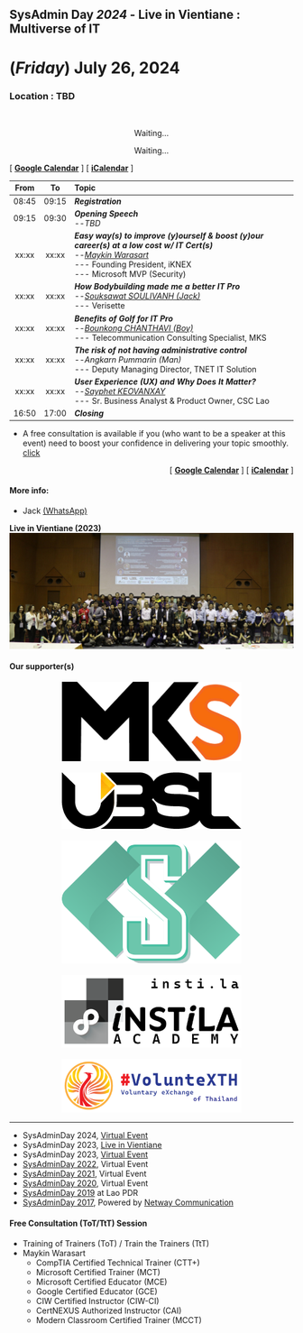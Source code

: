 ## SysAdmin Day ***2024*** - Live in Vientiane : Multiverse of IT 
# **(*Friday*) July 26, 2024**
### Location : TBD

<br>
<p align="center">
    <!-- <a href="../../Assets/SysAdminDay-2023-VTE-White.png"><img src="../../Assets/SysAdminDay-2023-VTE-Black.png" width="50%" title="SysAdmin Day 2023 - Live in Vientiane"></a> -->
    Waiting...
</p>
<p align="center">
    Waiting...
</p>

[ <a target="_blank" href="http://www.google.com/calendar/event?action=TEMPLATE&dates=20240726T020000Z%2F20240726T093000Z&ctz=Asia/Vientiane&text=SysAdmin%20Day%202023%20%3A%20Live%20in%20Vientiane&location=TBD&details=For%20details%2C%20link%20here%3A%20https%3A%2F%2FSysAdminDay.github.io%2F2023%2FVTE"><b>Google Calendar</b></a> ]
[ <a target="_blank" href="./SysAdminDay2024-VTE.ics"><b>iCalendar</b></a> ]

| From  |  To   |  Topic                                                                                                                                                                                                          |
|:-----:|:-----:|:----------------------------------------------------------------------------------------------------------------------------------------------------------------------------------------------------------------|
| 08:45 | 09:15 | *<b>Registration </b>*                                                                                                                                                                                          |
| 09:15 | 09:30 | *<b>Opening Speech</b>*<br>--*TBD*                                                                                                                                                                              |
| xx:xx | xx:xx | *<b>Easy way(s) to improve (y)ourself &amp; boost (y)our career(s) at a low cost w/ IT Cert(s)</b>*<br>--*[Maykin Warasart](https://mayk.in/)*<br>--- Founding President, iKNEX<br>--- Microsoft MVP (Security) |
| xx:xx | xx:xx | *<b>How Bodybuilding made me a better IT Pro</b>*<br>--*[Souksawat SOULIVANH (Jack)](https://www.linkedin.com/in/souksawat-soulivanh/)*<br> --- Verisette                                                       |
| xx:xx | xx:xx | *<b>Benefits of Golf for IT Pro</b>*<br>--*[Bounkong CHANTHAVI (Boy)](https://www.linkedin.com/in/bounkong-chanthavi/)*<br> --- Telecommunication Consulting Specialist, MKS                                    |
| xx:xx | xx:xx | *<b>The risk of not having administrative control</b>*<br>--*Angkarn Pummarin (Man)*<br> --- Deputy Managing Director, TNET IT Solution                                                                         |
| xx:xx | xx:xx | *<b>User Experience (UX) and Why Does It Matter?</b>*<br>--*[Sayphet KEOVANXAY](https://www.linkedin.com/in/sayphet-keovanxay-aa1649254/)*<br> --- Sr. Business Analyst & Product Owner, CSC Lao                                                                            |
| 16:50 | 17:00 | *<b>Closing</b>*                                                                                                                                                                                                |

* A free consultation is available if you (who want to be a speaker at this event) need to boost your confidence in delivering your topic smoothly. [click](#consultant)

<p align="right">
    [ <a target="_blank" href="http://www.google.com/calendar/event?action=TEMPLATE&dates=20240726T020000Z%2F20240726T093000Z&ctz=Asia/Vientiane&text=SysAdmin%20Day%202023%20%3A%20Live%20in%20Vientiane&location=TBD&details=For%20details%2C%20link%20here%3A%20https%3A%2F%2FSysAdminDay.github.io%2F2023%2FVTE"><b>Google Calendar</b></a> ]
    [ <a target="_blank" href="./SysAdminDay2024-VTE.ics"><b>iCalendar</b></a> ]
</p>

#### More info: 
+ Jack [(WhatsApp)](https://wa.me/qr/ZIXUWJ53MMJBP1)

<b>Live in Vientiane (2023)</b>
<a href="../../2023/VTE/Group.JPG" target="_parent"><img src="../../2023/VTE/Group-wide.JPG" title="SysAdmin Day 2023 - Live in Vientiane"></a>

#### Our supporter(s)

<p align="center">
    <a href="https://mangkone.com"><img src="Supporters/mks.png" width="318" title="MKS"></a><br><br>
    <a href="https://ubslao.com" target="blank"><img src="Supporters/ubsl.webp" title="UBS LAO"></a><br><br>
    <img src="Supporters/CSC.png" title="CSC" width="318"><br><br>
    <a href="https://insti.la" target="blank"><img src="Supporters/instila.png" width="318" title="iNSTiLA Academy"></a><br><br>
    <a href="https://VolunteX.github.io" target="_blank"><img src="Supporters/VolunteX.png" width="320" title="Voluntary eXchange of Thailand"></a>
</p>
 
---

* SysAdminDay 2024, [Virtual Event](/2024/VirtualEvent)
* SysAdminDay 2023, [Live in Vientiane](/2023/VTE)
* SysAdminDay 2023, [Virtual Event](/2023/VirtualEvent)
* [SysAdminDay 2022](/2022/VirtualEvent), Virtual Event
* [SysAdminDay 2021](/2021/VirtualEvent), Virtual Event
* [SysAdminDay 2020](/2020/VirtualEvent), Virtual Event
* [SysAdminDay 2019](/2019/Laos) at Lao PDR
* [SysAdminDay 2017](https://www.facebook.com/sysadminthailand/photos/?tab=album&album_id=303193886821648), Powered by [Netway Communication](https://netway.co.th/)


<a name="consultant"></a>
#### Free Consultation (ToT/TtT) Session
+ Training of Trainers (ToT) / Train the Trainers (TtT)
+ Maykin Warasart
    + CompTIA Certified Technical Trainer (CTT+)
    + Microsoft Certified Trainer (MCT)
    + Microsoft Certified Educator (MCE)
    + Google Certified Educator (GCE)
    + CIW Certified Instructor (CIW-CI)
    + CertNEXUS Authorized Instructor (CAI)
    + Modern Classroom Certified Trainer (MCCT) 